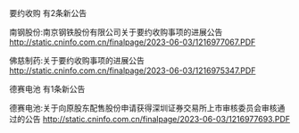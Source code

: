 要约收购 有2条新公告 

南钢股份:南京钢铁股份有限公司关于要约收购事项的进展公告 http://static.cninfo.com.cn/finalpage/2023-06-03/1216977067.PDF 

佛慈制药:关于要约收购事项的进展公告 http://static.cninfo.com.cn/finalpage/2023-06-03/1216975347.PDF 

德赛电池 有1条新公告 

德赛电池:关于向原股东配售股份申请获得深圳证券交易所上市审核委员会审核通过的公告 http://static.cninfo.com.cn/finalpage/2023-06-03/1216977693.PDF 

